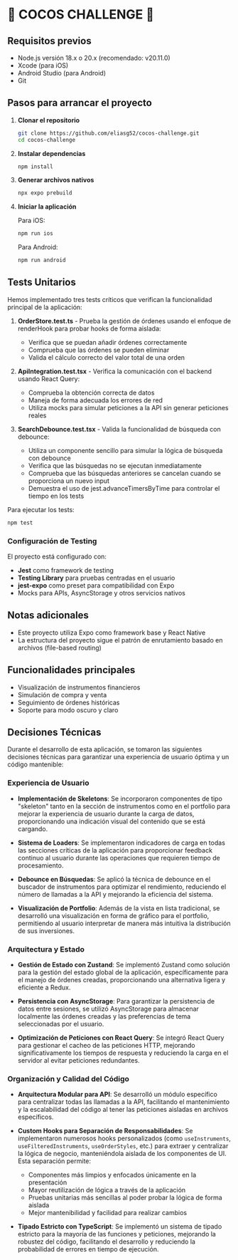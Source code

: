 # 🥥 COCOS CHALLENGE 🥥

## Requisitos previos

- Node.js versión 18.x o 20.x (recomendado: v20.11.0)
- Xcode (para iOS)
- Android Studio (para Android)
- Git

## Pasos para arrancar el proyecto

1. **Clonar el repositorio**

   ```bash
   git clone https://github.com/eliasg52/cocos-challenge.git
   cd cocos-challenge
   ```

2. **Instalar dependencias**

   ```bash
   npm install
   ```

3. **Generar archivos nativos**

   ```bash
   npx expo prebuild
   ```

4. **Iniciar la aplicación**

   Para iOS:

   ```bash
   npm run ios
   ```

   Para Android:

   ```bash
   npm run android
   ```

## Tests Unitarios

Hemos implementado tres tests críticos que verifican la funcionalidad principal de la aplicación:

1. **OrderStore.test.ts** - Prueba la gestión de órdenes usando el enfoque de renderHook para probar hooks de forma aislada:

   - Verifica que se puedan añadir órdenes correctamente
   - Comprueba que las órdenes se pueden eliminar
   - Valida el cálculo correcto del valor total de una orden

2. **ApiIntegration.test.tsx** - Verifica la comunicación con el backend usando React Query:

   - Comprueba la obtención correcta de datos
   - Maneja de forma adecuada los errores de red
   - Utiliza mocks para simular peticiones a la API sin generar peticiones reales

3. **SearchDebounce.test.tsx** - Valida la funcionalidad de búsqueda con debounce:
   - Utiliza un componente sencillo para simular la lógica de búsqueda con debounce
   - Verifica que las búsquedas no se ejecutan inmediatamente
   - Comprueba que las búsquedas anteriores se cancelan cuando se proporciona un nuevo input
   - Demuestra el uso de jest.advanceTimersByTime para controlar el tiempo en los tests

Para ejecutar los tests:

```bash
npm test
```

### Configuración de Testing

El proyecto está configurado con:

- **Jest** como framework de testing
- **Testing Library** para pruebas centradas en el usuario
- **jest-expo** como preset para compatibilidad con Expo
- Mocks para APIs, AsyncStorage y otros servicios nativos

## Notas adicionales

- Este proyecto utiliza Expo como framework base y React Native
- La estructura del proyecto sigue el patrón de enrutamiento basado en archivos (file-based routing)

## Funcionalidades principales

- Visualización de instrumentos financieros
- Simulación de compra y venta
- Seguimiento de órdenes históricas
- Soporte para modo oscuro y claro

## Decisiones Técnicas

Durante el desarrollo de esta aplicación, se tomaron las siguientes decisiones técnicas para garantizar una experiencia de usuario óptima y un código mantenible:

### Experiencia de Usuario

- **Implementación de Skeletons**: Se incorporaron componentes de tipo "skeleton" tanto en la sección de instrumentos como en el portfolio para mejorar la experiencia de usuario durante la carga de datos, proporcionando una indicación visual del contenido que se está cargando.

- **Sistema de Loaders**: Se implementaron indicadores de carga en todas las secciones críticas de la aplicación para proporcionar feedback continuo al usuario durante las operaciones que requieren tiempo de procesamiento.

- **Debounce en Búsquedas**: Se aplicó la técnica de debounce en el buscador de instrumentos para optimizar el rendimiento, reduciendo el número de llamadas a la API y mejorando la eficiencia del sistema.

- **Visualización de Portfolio**: Además de la vista en lista tradicional, se desarrolló una visualización en forma de gráfico para el portfolio, permitiendo al usuario interpretar de manera más intuitiva la distribución de sus inversiones.

### Arquitectura y Estado

- **Gestión de Estado con Zustand**: Se implementó Zustand como solución para la gestión del estado global de la aplicación, específicamente para el manejo de órdenes creadas, proporcionando una alternativa ligera y eficiente a Redux.

- **Persistencia con AsyncStorage**: Para garantizar la persistencia de datos entre sesiones, se utilizó AsyncStorage para almacenar localmente las órdenes creadas y las preferencias de tema seleccionadas por el usuario.

- **Optimización de Peticiones con React Query**: Se integró React Query para gestionar el cacheo de las peticiones HTTP, mejorando significativamente los tiempos de respuesta y reduciendo la carga en el servidor al evitar peticiones redundantes.

### Organización y Calidad del Código

- **Arquitectura Modular para API**: Se desarrolló un módulo específico para centralizar todas las llamadas a la API, facilitando el mantenimiento y la escalabilidad del código al tener las peticiones aisladas en archivos específicos.

- **Custom Hooks para Separación de Responsabilidades**: Se implementaron numerosos hooks personalizados (como `useInstruments`, `useFilteredInstruments`, `useOrderStyles`, etc.) para extraer y centralizar la lógica de negocio, manteniéndola aislada de los componentes de UI. Esta separación permite:

  - Componentes más limpios y enfocados únicamente en la presentación
  - Mayor reutilización de lógica a través de la aplicación
  - Pruebas unitarias más sencillas al poder probar la lógica de forma aislada
  - Mejor mantenibilidad y facilidad para realizar cambios

- **Tipado Estricto con TypeScript**: Se implementó un sistema de tipado estricto para la mayoría de las funciones y peticiones, mejorando la robustez del código, facilitando el desarrollo y reduciendo la probabilidad de errores en tiempo de ejecución.
